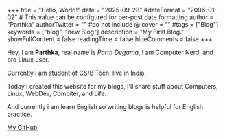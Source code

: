 +++
title = "Hello, World!"
date = "2025-09-28"
#dateFormat = "2006-01-02" # This value can be configured for per-post date formatting
author = "Parthka"
authorTwitter = "" #do not include @
cover = ""
#tags = ["Blog"]
keywords = ["blog", "new Blog"]
description = "My First Blog."
showFullContent = false
readingTime = false
hideComments = false
+++

Hey, I am **Parthka**, real name is *Parth Degama*, I am Computer Nerd, and pro Linux user.

Currently i am student of CS/B Tech, live in India.

Today i created this website for my blogs, I'll share stuff about Computers, Linux, WebDev, Compiter, and Life.

And currently i am learn English so writing blogs is helpful for English practice.

[My GitHub](https://github.com/pdegama)
